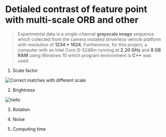 # Detialed contrast of feature point with multi-scale ORB and other

> Experimental data is a single-channel **grayscale image** sequence which collected from the camera installed driverless vehicle platform with resolution of **1234 * 1624**. Furthermore, for this project, a computer with an Intel Core i5-5246m running at **2.20 GHz** and **8 GB RAM** using Windows 10 which program environment is **C++** was used.

1. Scale factor

![Correct matches with different scale](E:\untitled.bmp)

2. Brightness

![hello ](E:untitled2.bmp)

3. Rotation



4. Noise



5. Computing time